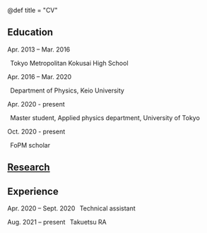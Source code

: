 @def title = "CV"

## Education
Apr. 2013 – Mar. 2016

&thinsp;    Tokyo Metropolitan Kokusai High School

Apr. 2016 – Mar. 2020

&thinsp;    Department of Physics, Keio University

Apr. 2020 - present

&thinsp;    Master student, Applied physics department, University of Tokyo

Oct. 2020 - present

&thinsp;    FoPM scholar


## [Research](/English/Research_eng/)

## Experience

Apr. 2020 – Sept. 2020
&thinsp;    Technical assistant

Aug. 2021 – present
&thinsp;    Takuetsu RA